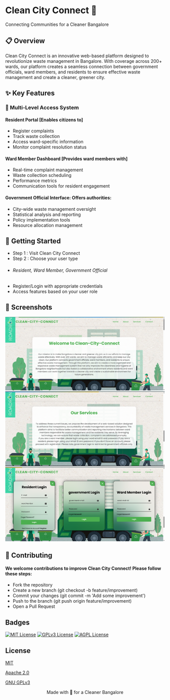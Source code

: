 
# Clean City Connect 🌿

Connecting Communities for a Cleaner Bangalore


## 📋 Overview

Clean City Connect is an innovative web-based platform designed to revolutionize waste management in Bangalore. With coverage across 200+ wards, our platform creates a seamless connection between government officials, ward members, and residents to ensure effective waste management and create a cleaner, greener city.
## ✨ Key Features

### 🔐 Multi-Level Access System

#### Resident Portal [Enables citizens to]

- Register complaints
- Track waste collection
- Access ward-specific information
- Monitor complaint resolution status

#### Ward Member Dashboard [Provides ward members with]

- Real-time complaint management
- Waste collection scheduling
- Performance metrics
- Communication tools for resident engagement

#### Government Official Interface: Offers authorities:

- City-wide waste management oversight
- Statistical analysis and reporting
- Policy implementation tools
- Resource allocation management
## 🚀 Getting Started

- Step 1 : Visit Clean City Connect
- Step 2 : Choose your user type
- ###### Resident, Ward Member, Government Official
- Register/Login with appropriate credentials
- Access features based on your user role
## 📱 Screenshots

[![App Screenshot](images/screenshot1.png)](images/screenshot1.png)
[![App Screenshot](images/screenshot2.png)](images/screenshot2.png)
[![App Screenshot](images/screenshot3.png)](images/screenshot3.png)


## 🤝 Contributing

#### We welcome contributions to improve Clean City Connect! Please follow these steps:

- Fork the repository
- Create a new branch (git checkout -b feature/improvement)
- Commit your changes (git commit -m 'Add some improvement')
- Push to the branch (git push origin feature/improvement)
- Open a Pull Request
## Badges



[![MIT License](https://img.shields.io/badge/License-MIT-green.svg)](https://choosealicense.com/licenses/mit/)
[![GPLv3 License](https://img.shields.io/badge/License-GPL%20v3-yellow.svg)](https://opensource.org/licenses/)
[![AGPL License](https://img.shields.io/badge/license-AGPL-blue.svg)](http://www.gnu.org/licenses/agpl-3.0)


## License

[MIT](https://choosealicense.com/licenses/mit/)

[Apache 2.0](https://choosealicense.com/licenses/apache-2.0/)

[GNU GPLv3](https://choosealicense.com/licenses/gpl-3.0/)

<div align="center">
Made with 💚 for a Cleaner Bangalore
</div>